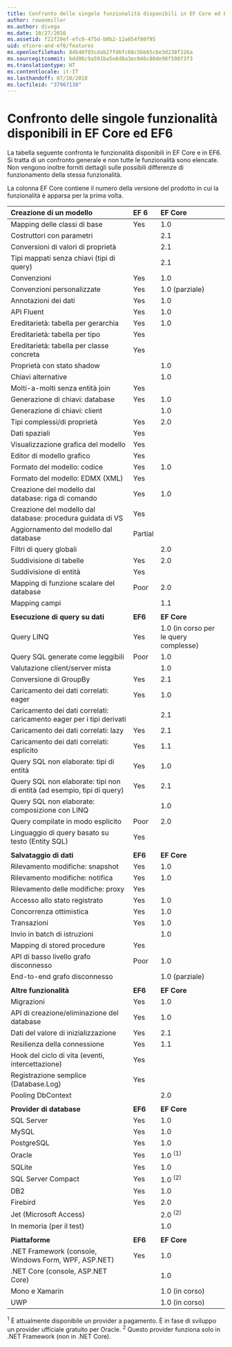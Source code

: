 ```yaml
---
title: Confronto delle singole funzionalità disponibili in EF Core ed EF6
author: rowanmiller
ms.author: divega
ms.date: 10/27/2016
ms.assetid: f22f29ef-efc0-475d-b0b2-12a054f80f95
uid: efcore-and-ef6/features
ms.openlocfilehash: 84b40f03cdab27fd6fc68c5bb65c6e3d238f226a
ms.sourcegitcommit: bdd06c9a591ba5e6d6a3ec046c80de98f598f3f3
ms.translationtype: HT
ms.contentlocale: it-IT
ms.lasthandoff: 07/10/2018
ms.locfileid: "37967138"
---
```

# <a name="ef-core-and-ef6-feature-by-feature-comparison"></a>Confronto delle singole funzionalità disponibili in EF Core ed EF6

La tabella seguente confronta le funzionalità disponibili in EF Core e in EF6. Si tratta di un confronto generale e non tutte le funzionalità sono elencate. Non vengono inoltre forniti dettagli sulle possibili differenze di funzionamento della stessa funzionalità.

La colonna EF Core contiene il numero della versione del prodotto in cui la funzionalità è apparsa per la prima volta.

| **Creazione di un modello**                                  | **EF 6** | **EF Core**                           |
|:------------------------------------------------------|:---------|:--------------------------------------|
| Mapping delle classi di base                                   | Yes      | 1.0                                   |
| Costruttori con parametri                          |          | 2.1                                   |
| Conversioni di valori di proprietà                            |          | 2.1                                   |
| Tipi mappati senza chiavi (tipi di query)               |          | 2.1                                   |
| Convenzioni                                           | Yes      | 1.0                                   |
| Convenzioni personalizzate                                    | Yes      | 1.0 (parziale)                         |
| Annotazioni dei dati                                      | Yes      | 1.0                                   |
| API Fluent                                            | Yes      | 1.0                                   |
| Ereditarietà: tabella per gerarchia                | Yes      | 1.0                                   |
| Ereditarietà: tabella per tipo                     | Yes      |                                       |
| Ereditarietà: tabella per classe concreta           | Yes      |                                       |
| Proprietà con stato shadow                               |          | 1.0                                   |
| Chiavi alternative                                        |          | 1.0                                   |
| Molti-a-molti senza entità join                      | Yes      |                                       |
| Generazione di chiavi: database                              | Yes      | 1.0                                   |
| Generazione di chiavi: client                                |          | 1.0                                   |
| Tipi complessi/di proprietà                                   | Yes      | 2.0                                   |
| Dati spaziali                                          | Yes      |                                       |
| Visualizzazione grafica del modello                      | Yes      |                                       |
| Editor di modello grafico                                | Yes      |                                       |
| Formato del modello: codice                                    | Yes      | 1.0                                   |
| Formato del modello: EDMX (XML)                              | Yes      |                                       |
| Creazione del modello dal database: riga di comando              | Yes      | 1.0                                   |
| Creazione del modello dal database: procedura guidata di VS                 | Yes      |                                       |
| Aggiornamento del modello dal database                            | Partial  |                                       |
| Filtri di query globali                                  |          | 2.0                                   |
| Suddivisione di tabelle                                       | Yes      | 2.0                                   |
| Suddivisione di entità                                      | Yes      |                                       |
| Mapping di funzione scalare del database                      | Poor     | 2.0                                   |
| Mapping campi                                         |          | 1.1                                   |
|                                                       |          |                                       |
| **Esecuzione di query su dati**                                     | **EF6**  | **EF Core**                           |
| Query LINQ                                          | Yes      | 1.0 (in corso per le query complesse) |
| Query SQL generate come leggibili                                | Poor     | 1.0                                   |
| Valutazione client/server mista                        |          | 1.0                                   |
| Conversione di GroupBy                                   | Yes      | 2.1                                   |
| Caricamento dei dati correlati: eager                           | Yes      | 1.0                                   |
| Caricamento dei dati correlati: caricamento eager per i tipi derivati |          | 2.1                                   |
| Caricamento dei dati correlati: lazy                            | Yes      | 2.1                                   |
| Caricamento dei dati correlati: esplicito                        | Yes      | 1.1                                   |
| Query SQL non elaborate: tipi di entità                         | Yes      | 1.0                                   |
| Query SQL non elaborate: tipi non di entità (ad esempio, tipi di query)       | Yes      | 2.1                                   |
| Query SQL non elaborate: composizione con LINQ                  |          | 1.0                                   |
| Query compilate in modo esplicito                           | Poor     | 2.0                                   |
| Linguaggio di query basato su testo (Entity SQL)                | Yes      |                                       |
|                                                       |          |                                       |
| **Salvataggio di dati**                                       | **EF6**  | **EF Core**                           |
| Rilevamento modifiche: snapshot                             | Yes      | 1.0                                   |
| Rilevamento modifiche: notifica                         | Yes      | 1.0                                   |
| Rilevamento delle modifiche: proxy                              | Yes      |                                       |
| Accesso allo stato registrato                               | Yes      | 1.0                                   |
| Concorrenza ottimistica                                | Yes      | 1.0                                   |
| Transazioni                                          | Yes      | 1.0                                   |
| Invio in batch di istruzioni                                |          | 1.0                                   |
| Mapping di stored procedure                              | Yes      |                                       |
| API di basso livello grafo disconnesso                     | Poor     | 1.0                                   |
| End-to-end grafo disconnesso                         |          | 1.0 (parziale)                         |
|                                                       |          |                                       |
| **Altre funzionalità**                                    | **EF6**  | **EF Core**                           |
| Migrazioni                                            | Yes      | 1.0                                   |
| API di creazione/eliminazione del database                       | Yes      | 1.0                                   |
| Dati del valore di inizializzazione                                             | Yes      | 2.1                                   |
| Resilienza della connessione                                 | Yes      | 1.1                                   |
| Hook del ciclo di vita (eventi, intercettazione)                | Yes      |                                       |
| Registrazione semplice (Database.Log)                         | Yes      |                                       |
| Pooling DbContext                                     |          | 2.0                                   |
|                                                       |          |                                       |
| **Provider di database**                                | **EF6**  | **EF Core**                           |
| SQL Server                                            | Yes      | 1.0                                   |
| MySQL                                                 | Yes      | 1.0                                   |
| PostgreSQL                                            | Yes      | 1.0                                   |
| Oracle                                                | Yes      | 1.0 <sup>(1)</sup>                    |
| SQLite                                                | Yes      | 1.0                                   |
| SQL Server Compact                                    | Yes      | 1.0 <sup>(2)</sup>                    |
| DB2                                                   | Yes      | 1.0                                   |
| Firebird                                              | Yes      | 2.0                                   |
| Jet (Microsoft Access)                                |          | 2.0 <sup>(2)</sup>                    |
| In memoria (per il test)                               |          | 1.0                                   |
|                                                       |          |                                       |
| **Piattaforme**                                         | **EF6**  | **EF Core**                           |
| .NET Framework (console, Windows Form, WPF, ASP.NET)      | Yes      | 1.0                                   |
| .NET Core (console, ASP.NET Core)                     |          | 1.0                                   |
| Mono e Xamarin                                        |          | 1.0 (in corso)                     |
| UWP                                                   |          | 1.0 (in corso)                     |

<sup>1</sup> È attualmente disponibile un provider a pagamento. È in fase di sviluppo un provider ufficiale gratuito per Oracle.
<sup>2</sup> Questo provider funziona solo in .NET Framework (non in .NET Core).
